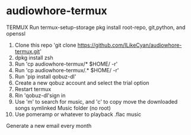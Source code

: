 # audiowhore-termux

TERMUX
Run termux-setup-storage
pkg install root-repo, git,python, and openssl
1. Clone this repo 'git clone https://github.com/ILikeCyan/audiowhore-termux.git'
2. dpkg install zsh
3. Run 'cp audiowhore-termux/* $HOME/ -r'
3. Run 'cp audiowhore-termux/.* $HOME/ -r'
4. Run 'pip install qobuz-dl'
5. Create a new qobuz account and select the trial option
6. Restart termux
7. Rin 'qobuz-dl'sign in
8. Use 'm' to search for music, and 'c' to copy move the downloaded songs symlinked Music folder (no root)
9. Use pomeramp or whatever to playback .flac music



Generate a new email every month